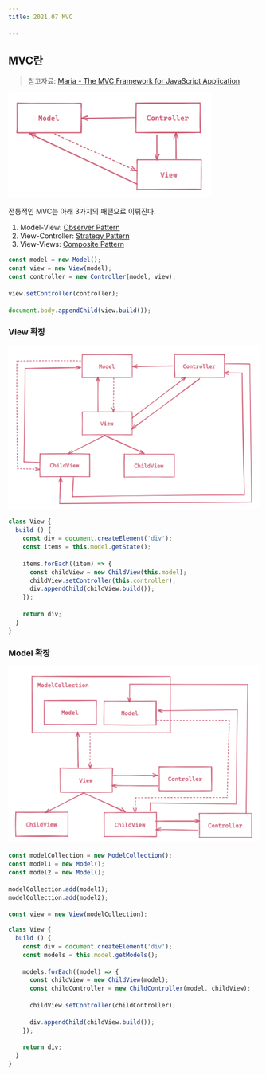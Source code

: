 ```yaml
---
title: 2021.07 MVC

---
```


## MVC란
> 참고자료: [Maria - The MVC Framework for JavaScript Application](http://peter.michaux.ca/maria/quick-start-tutorial-for-the-impatient.html)
>
![1](./2021-07-mvc/images/1.png)

전통적인 MVC는 아래 3가지의 패턴으로 이뤄진다.
1. Model-View: [Observer Pattern](https://chodragon9.github.io/design-patterns/src/gof/behavioral/#%EA%B0%90%EC%8B%9C%EC%9E%90-observer)
1. View-Controller: [Strategy Pattern](https://chodragon9.github.io/design-patterns/src/gof/behavioral/#%EC%A0%84%EB%9E%B5-strategy)
1. View-Views: [Composite Pattern](https://chodragon9.github.io/design-patterns/src/gof/structural/#%EC%BB%B4%ED%8F%AC%EC%A7%80%ED%8A%B8-composite)

```js
const model = new Model();
const view = new View(model);
const controller = new Controller(model, view);

view.setController(controller);

document.body.appendChild(view.build());
```

### View 확장

![2](./2021-07-mvc/images/2.png)

```js
class View {
  build () {
    const div = document.createElement('div');
    const items = this.model.getState();
    
    items.forEach((item) => {
      const childView = new ChildView(this.model);
      childView.setController(this.controller);
      div.appendChild(childView.build());
    });

    return div;
  }
}
```

### Model 확장

![3](./2021-07-mvc/images/3.png)

```js
const modelCollection = new ModelCollection();
const model1 = new Model();
const model2 = new Model();

modelCollection.add(model1);
modelCollection.add(model2);

const view = new View(modelCollection);
```

```js
class View {
  build () {
    const div = document.createElement('div');
    const models = this.model.getModels();
    
    models.forEach((model) => {
      const childView = new ChildView(model);
      const childController = new ChildController(model, childView);

      childView.setController(childController);

      div.appendChild(childView.build());
    });

    return div;
  }
}
```
